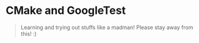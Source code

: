 # CMake and GoogleTest

> Learning and trying out stuffs like a madman! Please stay away from this! :)